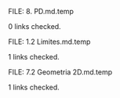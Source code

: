 FILE: 8. PD.md.temp 

 0 links checked. 

  
FILE: 1.2 Limites.md.temp 

 1 links checked. 

  
FILE: 7.2 Geometria 2D.md.temp 

 1 links checked. 

  
